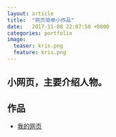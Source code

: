 ```yaml
---
layout: article
title:  "网页简单小作品"
date:   2017-11-08 22:07:50 +0800
categories: portfolio 
image:
  teaser: kris.png
  feature: kris.png
---
```


## 小网页，主要介绍人物。

## 作品

- <a href="https://chenjingwen1106.github.io/portfolio/网页小作品/index.html" target="_blank">我的网页</a>
